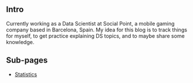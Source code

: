 ## Intro

Currently working as a Data Scientist at Social Point, a mobile gaming company based in Barcelona, Spain. My idea for this blog is to track things for myself, to get practice explaining DS topics, and to maybe share some knowledge.

## Sub-pages

- [Statistics](/Statistics.md)
